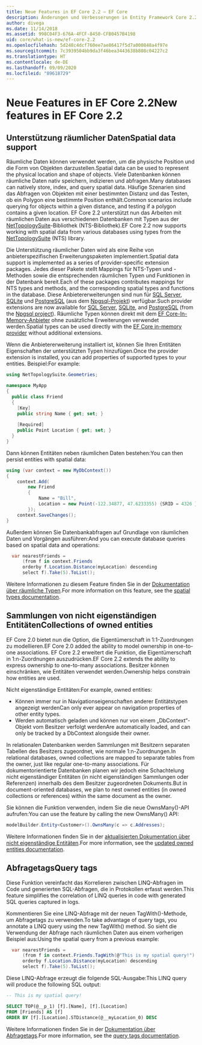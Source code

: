 ```yaml
---
title: Neue Features in EF Core 2.2 – EF Core
description: Änderungen und Verbesserungen in Entity Framework Core 2.2
author: divega
ms.date: 11/14/2018
ms.assetid: 998C04F3-676A-4FCF-8450-CFB0457B4198
uid: core/what-is-new/ef-core-2.2
ms.openlocfilehash: 5d248c4dcf760ee7ae86417f5d7a000848a4f97e
ms.sourcegitcommit: 7c3939504bb9da3f46bea3443638b808c04227c2
ms.translationtype: HT
ms.contentlocale: de-DE
ms.lasthandoff: 09/09/2020
ms.locfileid: "89618729"
---
```

# <a name="new-features-in-ef-core-22"></a><span data-ttu-id="9c351-103">Neue Features in EF Core 2.2</span><span class="sxs-lookup"><span data-stu-id="9c351-103">New features in EF Core 2.2</span></span>

## <a name="spatial-data-support"></a><span data-ttu-id="9c351-104">Unterstützung räumlicher Daten</span><span class="sxs-lookup"><span data-stu-id="9c351-104">Spatial data support</span></span>

<span data-ttu-id="9c351-105">Räumliche Daten können verwendet werden, um die physische Position und die Form von Objekten darzustellen.</span><span class="sxs-lookup"><span data-stu-id="9c351-105">Spatial data can be used to represent the physical location and shape of objects.</span></span>
<span data-ttu-id="9c351-106">Viele Datenbanken können räumliche Daten nativ speichern, indizieren und abfragen.</span><span class="sxs-lookup"><span data-stu-id="9c351-106">Many databases can natively store, index, and query spatial data.</span></span>
<span data-ttu-id="9c351-107">Häufige Szenarien sind das Abfragen von Objekten mit einer bestimmten Distanz und das Testen, ob ein Polygon eine bestimmte Position enthält.</span><span class="sxs-lookup"><span data-stu-id="9c351-107">Common scenarios include querying for objects within a given distance, and testing if a polygon contains a given location.</span></span>
<span data-ttu-id="9c351-108">EF Core 2.2 unterstützt nun das Arbeiten mit räumlichen Daten aus verschiedenen Datenbanken mit Typen aus der [NetTopologySuite](https://github.com/NetTopologySuite/NetTopologySuite)-Bibliothek (NTS-Bibliothek).</span><span class="sxs-lookup"><span data-stu-id="9c351-108">EF Core 2.2 now supports working with spatial data from various databases using types from the [NetTopologySuite](https://github.com/NetTopologySuite/NetTopologySuite) (NTS) library.</span></span>

<span data-ttu-id="9c351-109">Die Unterstützung räumlicher Daten wird als eine Reihe von anbieterspezifischen Erweiterungspaketen implementiert.</span><span class="sxs-lookup"><span data-stu-id="9c351-109">Spatial data support is implemented as a series of provider-specific extension packages.</span></span>
<span data-ttu-id="9c351-110">Jedes dieser Pakete stellt Mappings für NTS-Typen und -Methoden sowie die entsprechenden räumlichen Typen und Funktionen in der Datenbank bereit.</span><span class="sxs-lookup"><span data-stu-id="9c351-110">Each of these packages contributes mappings for NTS types and methods, and the corresponding spatial types and functions in the database.</span></span>
<span data-ttu-id="9c351-111">Diese Anbietererweiterungen sind nun für [SQL Server](https://www.nuget.org/packages/Microsoft.EntityFrameworkCore.SqlServer.NetTopologySuite/), [SQLite](https://www.nuget.org/packages/Microsoft.EntityFrameworkCore.Sqlite.NetTopologySuite/) und [PostgreSQL](https://www.nuget.org/packages/Npgsql.EntityFrameworkCore.PostgreSQL.NetTopologySuite/) (aus dem [Npgsql-Projekt](https://www.npgsql.org/)) verfügbar.</span><span class="sxs-lookup"><span data-stu-id="9c351-111">Such provider extensions are now available for [SQL Server](https://www.nuget.org/packages/Microsoft.EntityFrameworkCore.SqlServer.NetTopologySuite/), [SQLite](https://www.nuget.org/packages/Microsoft.EntityFrameworkCore.Sqlite.NetTopologySuite/), and [PostgreSQL](https://www.nuget.org/packages/Npgsql.EntityFrameworkCore.PostgreSQL.NetTopologySuite/) (from the [Npgsql project](https://www.npgsql.org/)).</span></span>
<span data-ttu-id="9c351-112">Räumliche Typen können direkt mit dem [EF Core-In-Memory-Anbieter](xref:core/providers/in-memory/index) ohne zusätzliche Erweiterungen verwendet werden.</span><span class="sxs-lookup"><span data-stu-id="9c351-112">Spatial types can be used directly with the [EF Core in-memory provider](xref:core/providers/in-memory/index) without additional extensions.</span></span>

<span data-ttu-id="9c351-113">Wenn die Anbietererweiterung installiert ist, können Sie Ihren Entitäten Eigenschaften der unterstützten Typen hinzufügen.</span><span class="sxs-lookup"><span data-stu-id="9c351-113">Once the provider extension is installed, you can add properties of supported types to your entities.</span></span> <span data-ttu-id="9c351-114">Beispiel:</span><span class="sxs-lookup"><span data-stu-id="9c351-114">For example:</span></span>

``` csharp
using NetTopologySuite.Geometries;

namespace MyApp
{
  public class Friend
  {
    [Key]
    public string Name { get; set; }
  
    [Required]
    public Point Location { get; set; }
  }
}
```

<span data-ttu-id="9c351-115">Dann können Entitäten neben räumlichen Daten bestehen:</span><span class="sxs-lookup"><span data-stu-id="9c351-115">You can then persist entities with spatial data:</span></span>

``` csharp
using (var context = new MyDbContext())
{
    context.Add(
        new Friend
        {
            Name = "Bill",
            Location = new Point(-122.34877, 47.6233355) {SRID = 4326 }
        });
    context.SaveChanges();
}
```

<span data-ttu-id="9c351-116">Außerdem können Sie Datenbankabfragen auf Grundlage von räumlichen Daten und Vorgängen ausführen:</span><span class="sxs-lookup"><span data-stu-id="9c351-116">And you can execute database queries based on spatial data and operations:</span></span>

``` csharp
  var nearestFriends =
      (from f in context.Friends
      orderby f.Location.Distance(myLocation) descending
      select f).Take(5).ToList();
```

<span data-ttu-id="9c351-117">Weitere Informationen zu diesem Feature finden Sie in der [Dokumentation über räumliche Typen](xref:core/modeling/spatial).</span><span class="sxs-lookup"><span data-stu-id="9c351-117">For more information on this feature, see the [spatial types documentation](xref:core/modeling/spatial).</span></span>

## <a name="collections-of-owned-entities"></a><span data-ttu-id="9c351-118">Sammlungen von nicht eigenständigen Entitäten</span><span class="sxs-lookup"><span data-stu-id="9c351-118">Collections of owned entities</span></span>

<span data-ttu-id="9c351-119">EF Core 2.0 bietet nun die Option, die Eigentümerschaft in 1:1-Zuordnungen zu modellieren.</span><span class="sxs-lookup"><span data-stu-id="9c351-119">EF Core 2.0 added the ability to model ownership in one-to-one associations.</span></span>
<span data-ttu-id="9c351-120">EF Core 2.2 erweitert die Funktion, die Eigentümerschaft in 1:n-Zuordnungen auszudrücken.</span><span class="sxs-lookup"><span data-stu-id="9c351-120">EF Core 2.2 extends the ability to express ownership to one-to-many associations.</span></span>
<span data-ttu-id="9c351-121">Besitzer können einschränken, wie Entitäten verwendet werden.</span><span class="sxs-lookup"><span data-stu-id="9c351-121">Ownership helps constrain how entities are used.</span></span>

<span data-ttu-id="9c351-122">Nicht eigenständige Entitäten:</span><span class="sxs-lookup"><span data-stu-id="9c351-122">For example, owned entities:</span></span>

- <span data-ttu-id="9c351-123">Können immer nur in Navigationseigenschaften anderer Entitätstypen angezeigt werden</span><span class="sxs-lookup"><span data-stu-id="9c351-123">Can only ever appear on navigation properties of other entity types.</span></span>
- <span data-ttu-id="9c351-124">Werden automatisch geladen und können nur von einem „DbContext“-Objekt vom Besitzer verfolgt werden</span><span class="sxs-lookup"><span data-stu-id="9c351-124">Are automatically loaded, and can only be tracked by a DbContext alongside their owner.</span></span>

<span data-ttu-id="9c351-125">In relationalen Datenbanken werden Sammlungen mit Besitzern separaten Tabellen des Besitzers zugeordnet, wie normale 1:n-Zuordnungen.</span><span class="sxs-lookup"><span data-stu-id="9c351-125">In relational databases, owned collections are mapped to separate tables from the owner, just like regular one-to-many associations.</span></span>
<span data-ttu-id="9c351-126">Für dokumentorientierte Datenbanken planen wir jedoch eine Schachtelung nicht eigenständiger Entitäten (in nicht eigenständigen Sammlungen oder Referenzen) innerhalb des dem Besitzer zugeordneten Dokuments.</span><span class="sxs-lookup"><span data-stu-id="9c351-126">But in document-oriented databases, we plan to nest owned entities (in owned collections or references) within the same document as the owner.</span></span>

<span data-ttu-id="9c351-127">Sie können die Funktion verwenden, indem Sie die neue OwnsMany()-API aufrufen:</span><span class="sxs-lookup"><span data-stu-id="9c351-127">You can use the feature by calling the new OwnsMany() API:</span></span>

``` csharp
modelBuilder.Entity<Customer>().OwnsMany(c => c.Addresses);
```

<span data-ttu-id="9c351-128">Weitere Informationen finden Sie in der [aktualisierten Dokumentation über nicht eigenständige Entitäten](xref:core/modeling/owned-entities#collections-of-owned-types).</span><span class="sxs-lookup"><span data-stu-id="9c351-128">For more information, see the [updated owned entities documentation](xref:core/modeling/owned-entities#collections-of-owned-types).</span></span>

## <a name="query-tags"></a><span data-ttu-id="9c351-129">Abfragetags</span><span class="sxs-lookup"><span data-stu-id="9c351-129">Query tags</span></span>

<span data-ttu-id="9c351-130">Diese Funktion vereinfacht das Korrelieren zwischen LINQ-Abfragen im Code und generierten SQL-Abfragen, die in Protokollen erfasst werden.</span><span class="sxs-lookup"><span data-stu-id="9c351-130">This feature simplifies the correlation of LINQ queries in code with generated SQL queries captured in logs.</span></span>

<span data-ttu-id="9c351-131">Kommentieren Sie eine LINQ-Abfrage mit der neuen TagWith()-Methode, um Abfragetags zu verwenden.</span><span class="sxs-lookup"><span data-stu-id="9c351-131">To take advantage of query tags, you annotate a LINQ query using the new TagWith() method.</span></span>
<span data-ttu-id="9c351-132">So sieht die Verwendung der Abfrage nach räumlichen Daten aus einem vorherigen Beispiel aus:</span><span class="sxs-lookup"><span data-stu-id="9c351-132">Using the spatial query from a previous example:</span></span>

``` csharp
  var nearestFriends =
      (from f in context.Friends.TagWith(@"This is my spatial query!")
      orderby f.Location.Distance(myLocation) descending
      select f).Take(5).ToList();
```

<span data-ttu-id="9c351-133">Diese LINQ-Abfrage erzeugt die folgende SQL-Ausgabe:</span><span class="sxs-lookup"><span data-stu-id="9c351-133">This LINQ query will produce the following SQL output:</span></span>

``` sql
-- This is my spatial query!

SELECT TOP(@__p_1) [f].[Name], [f].[Location]
FROM [Friends] AS [f]
ORDER BY [f].[Location].STDistance(@__myLocation_0) DESC
```

<span data-ttu-id="9c351-134">Weitere Informationen finden Sie in der [Dokumentation über Abfragetags](xref:core/querying/tags).</span><span class="sxs-lookup"><span data-stu-id="9c351-134">For more information, see the [query tags documentation](xref:core/querying/tags).</span></span>
